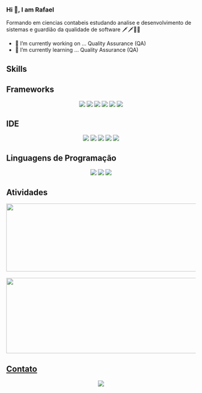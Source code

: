 ### Hi 👋, I am Rafael

Formando em ciencias contabeis estudando analise e desenvolvimento de sistemas e guardião da qualidade de software 🗡️🗡️🐞🐞
 
- 🔭 I’m currently working on ...  Quality Assurance (QA) 
- 🌱 I’m currently learning ...  Quality Assurance (QA)

## Skills

## Frameworks
<div align="center"> 
<img  src = "https://img.shields.io/badge/Cypress-17202C?style=for-the-badge&logo=cypress&logoColor=white"/>
 <img  src = "https://img.shields.io/badge/Markdown-000000?style=for-the-badge&logo=markdown&logoColor=white"/>
 <img  src = "https://img.shields.io/badge/Postman-FF6C37?style=for-the-badge&logo=Postman&logoColor=white"/>
 <img  src = "https://img.shields.io/badge/Selenium-43B02A?style=for-the-badge&logo=Selenium&logoColor=white"/>
 <img  src = "https://img.shields.io/badge/Spring_Boot-F2F4F9?style=for-the-badge&logo=spring-boot"/>
 <img  src = "https://img.shields.io/badge/Robot%20Framework-000000?style=for-the-badge&logo=robot-framework&logoColor=white"/>
</div> 

## IDE
<div align="center"> 
<img  src = "https://img.shields.io/badge/VSCode-0078D4?style=for-the-badge&logo=visual%20studio%20code&logoColor=white"/>
<img  src = "https://img.shields.io/badge/PyCharm-000000.svg?&style=for-the-badge&logo=PyCharm&logoColor=white"/>
 <img  src = "https://img.shields.io/badge/Notepad++-90E59A.svg?style=for-the-badge&logo=notepad%2B%2B&logoColor=black"/>
 <img  src = "https://img.shields.io/badge/IntelliJ_IDEA-000000.svg?style=for-the-badge&logo=intellij-idea&logoColor=white"/>
 <img  src = "https://img.shields.io/badge/Eclipse-2C2255?style=for-the-badge&logo=eclipse&logoColor=white"/>
</div> 

## Linguagens de Programação
<div align="center"> 
<img  src = "https://img.shields.io/badge/JavaScript-323330?style=for-the-badge&logo=javascript&logoColor=F7DF1E"/>
<img  src = "https://img.shields.io/badge/json-5E5C5C?style=for-the-badge&logo=json&logoColor=white"/>
 <img  src = "https://img.shields.io/badge/Python-FFD43B?style=for-the-badge&logo=python&logoColor=blue"/>
</div> 


## Atividades
<div align="center"> 
<a href="https://github.com/Senziani"> 
<img height="180em" width="1800px"  src="https://github-readme-stats.vercel.app/api?username=Senziani&show_icons=true&theme=dracula&include_all_commits"/>
<br>
<br>
<img height="200em"  width="2300px" src="https://github-readme-stats.vercel.app/api/top-langs/?username=Senziani&layout=compact&langs_count=7&theme=dracula"/>
</div> 


## Contato
<div align="center"> 
<a href="https://www.linkedin.com/in/rafaelsenziani-qa/" target="_blank"><img src="https://img.shields.io/badge/-LinkedIn-%230077B5?style=for-the-badge&logo=linkedin&logo=white"target="_blank"></a>
  

</div>





